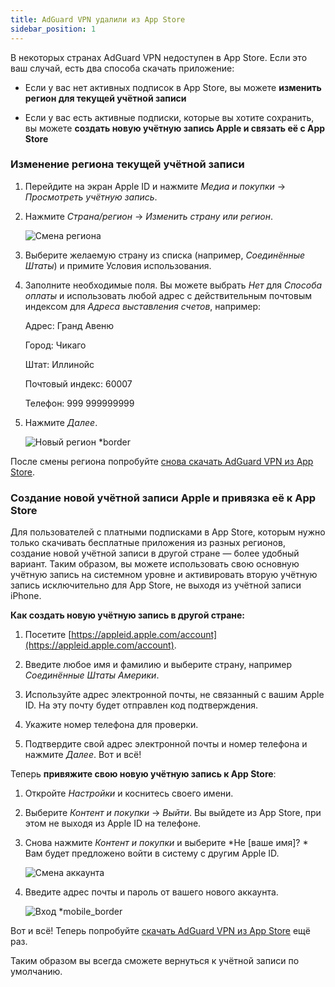 ```yaml
---
title: AdGuard VPN удалили из App Store
sidebar_position: 1
---
```


В некоторых странах AdGuard VPN недоступен в App Store. Если это ваш случай, есть два способа скачать приложение:

- Если у вас нет активных подписок в App Store, вы можете **изменить регион для текущей учётной записи**

- Если у вас есть активные подписки, которые вы хотите сохранить, вы можете **создать новую учётную запись Apple и связать её с App Store**

### Изменение региона текущей учётной записи

1. Перейдите на экран Apple ID и нажмите _Медиа и покупки_ → _Просмотреть учётную запись_.

2. Нажмите _Страна/регион_ → _Изменить страну или регион_.

   ![Смена региона](https://cdn.adtidy.org/content/kb/vpn/ios/app_store/changing_country.png)

3. Выберите желаемую страну из списка (например, _Соединённые Штаты_) и примите Условия использования.

4. Заполните необходимые поля. Вы можете выбрать _Нет_ для _Способа оплаты_ и использовать любой адрес с действительным почтовым индексом для _Адреса выставления счетов_, например:

   Адрес: Гранд Авеню

   Город: Чикаго

   Штат: Иллинойс

   Почтовый индекс: 60007

   Телефон: 999 999999999

5. Нажмите _Далее_.

   ![Новый регион \*border](https://cdn.adtidy.org/content/kb/vpn/ios/app_store/new_country.png)

После смены региона попробуйте [снова скачать AdGuard VPN из App Store](https://apps.apple.com/us/app/adguard-vpn-unlimited-fast/id1525373602).

### Создание новой учётной записи Apple и привязка её к App Store

Для пользователей с платными подписками в App Store, которым нужно только скачивать бесплатные приложения из разных регионов, создание новой учётной записи в другой стране — более удобный вариант. Таким образом, вы можете использовать свою основную учётную запись на системном уровне и активировать вторую учётную запись исключительно для App Store, не выходя из учётной записи iPhone.

**Как создать новую учётную запись в другой стране:**

1. Посетите [https://appleid.apple.com/account](https://appleid.apple.com/account).

2. Введите любое имя и фамилию и выберите страну, например _Соединённые Штаты Америки_.

3. Используйте адрес электронной почты, не связанный с вашим Apple ID. На эту почту будет отправлен код подтверждения.

4. Укажите номер телефона для проверки.

5. Подтвердите свой адрес электронной почты и номер телефона и нажмите _Далее_. Вот и всё!

Теперь **привяжите свою новую учётную запись к App Store**:

1. Откройте _Настройки_ и коснитесь своего имени.

2. Выберите _Контент и покупки_ → _Выйти_. Вы выйдете из App Store, при этом не выходя из Apple ID на телефоне.

3. Снова нажмите _Контент и покупки_ и выберите \*Не [ваше имя]? \* Вам будет предложено войти в систему с другим Apple ID.

   ![Смена аккаунта](https://cdn.adtidy.org/content/kb/vpn/ios/app_store/log_out.png)

4. Введите адрес почты и пароль от вашего нового аккаунта.

   ![Вход \*mobile\_border](https://cdn.adtidy.org/content/kb/vpn/ios/app_store/apple_id.png)

Вот и всё! Теперь попробуйте [скачать AdGuard VPN из App Store](https://apps.apple.com/us/app/adguard-vpn-unlimited-fast/id1525373602) ещё раз.

Таким образом вы всегда сможете вернуться к учётной записи по умолчанию.
